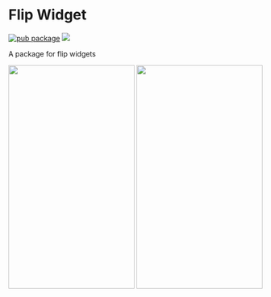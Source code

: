 # Flip Widget

[![pub package](https://img.shields.io/pub/v/flip_board.svg)](https://pub.dartlang.org/packages/flip_board) ![](https://github.com/cc-nogueira/flip_board/workflows/unit%20test/badge.svg)

A package for flip widgets

<p>
	<img src="https://github.com/cc-nogueira/flip_board/blob/master/screenshots/flip_board.gif?raw=true" width="250" height="443"  />
	<img src="https://github.com/cc-nogueira/flip_board/blob/master/screenshots/flip_clock.gif?raw=true" width="250" height="443" />
</p>
